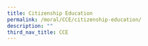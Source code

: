 ```yaml
---
title: Citizenship Education
permalink: /moral/CCE/citizenship-education/
description: ""
third_nav_title: CCE
---
```

